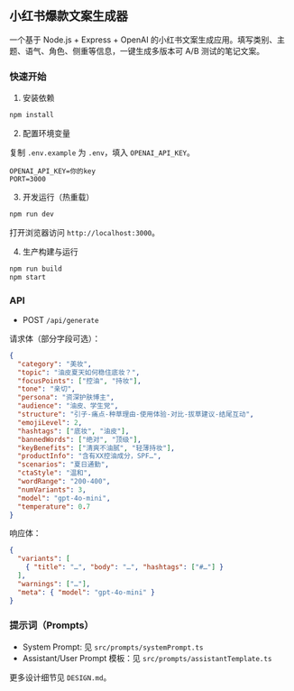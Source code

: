 ## 小红书爆款文案生成器

一个基于 Node.js + Express + OpenAI 的小红书文案生成应用。填写类别、主题、语气、角色、侧重等信息，一键生成多版本可 A/B 测试的笔记文案。

### 快速开始

1) 安装依赖

```bash
npm install
```

2) 配置环境变量

复制 `.env.example` 为 `.env`，填入 `OPENAI_API_KEY`。

```
OPENAI_API_KEY=你的key
PORT=3000
```

3) 开发运行（热重载）

```bash
npm run dev
```

打开浏览器访问 `http://localhost:3000`。

4) 生产构建与运行

```bash
npm run build
npm start
```

### API

- POST `/api/generate`

请求体（部分字段可选）：

```json
{
  "category": "美妆",
  "topic": "油皮夏天如何稳住底妆？",
  "focusPoints": ["控油", "持妆"],
  "tone": "亲切",
  "persona": "资深护肤博主",
  "audience": "油皮、学生党",
  "structure": "引子-痛点-种草理由-使用体验-对比-拔草建议-结尾互动",
  "emojiLevel": 2,
  "hashtags": ["底妆", "油皮"],
  "bannedWords": ["绝对", "顶级"],
  "keyBenefits": ["清爽不油腻", "轻薄持妆"],
  "productInfo": "含有XX控油成分，SPF…",
  "scenarios": "夏日通勤",
  "ctaStyle": "温和",
  "wordRange": "200-400",
  "numVariants": 3,
  "model": "gpt-4o-mini",
  "temperature": 0.7
}
```

响应体：

```json
{
  "variants": [
    { "title": "…", "body": "…", "hashtags": ["#…"] }
  ],
  "warnings": ["…"],
  "meta": { "model": "gpt-4o-mini" }
}
```

### 提示词（Prompts）

- System Prompt: 见 `src/prompts/systemPrompt.ts`
- Assistant/User Prompt 模板：见 `src/prompts/assistantTemplate.ts`

更多设计细节见 `DESIGN.md`。


